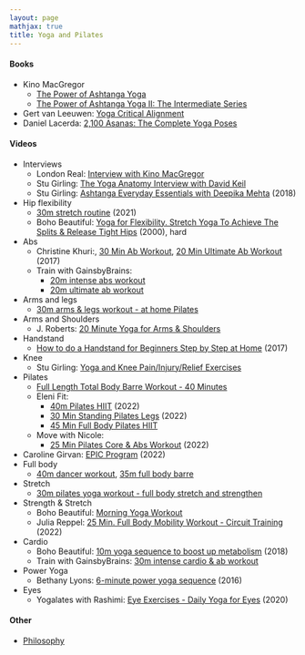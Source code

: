 ```yaml
---
layout: page
mathjax: true
title: Yoga and Pilates
---
```

#### Books
* Kino MacGregor
  * [The Power of Ashtanga Yoga](https://www.amazon.com/Power-Ashtanga-Yoga-Developing-Flexibility-ebook/dp/B019G6NM1W)
  * [The Power of Ashtanga Yoga II: The Intermediate Series](https://www.amazon.com/Power-Ashtanga-Yoga-II-Intermediate/dp/1611801591)
* Gert van Leeuwen: [Yoga Critical Alignment](https://www.amazon.com/Yoga-Critical-Alignment-Intelligent-Sequencing/dp/1611800633)
* Daniel Lacerda: [2,100 Asanas: The Complete Yoga Poses](https://www.amazon.com/100-Asanas-Complete-Yoga-Poses/dp/1631910108)

#### Videos
* Interviews
  * London Real: [Interview with Kino MacGregor](https://www.youtube.com/watch?v=fjxhW4VnIxA&t=817s)
  * Stu Girling: [The Yoga Anatomy Interview with David Keil](https://www.youtube.com/watch?v=m0Eq5qmIQgU&t=425s)
  * Stu Girling: [Ashtanga Everyday Essentials with Deepika Mehta](https://www.youtube.com/watch?v=jCSnfbgj4u0) (2018)
* Hip flexibility
  * [30m stretch routine](https://www.youtube.com/watch?v=RvCntPg7oPE) (2021)
  * Boho Beautiful: [Yoga for Flexibility. Stretch Yoga To Achieve The Splits & Release Tight Hips](https://www.youtube.com/watch?v=IZCJiTqdPm8&list=PLb09q0R7gAwRDiIjDHWMKqVPxE79AIWx0&index=3) (2000), hard
* Abs
  * Christine Khuri:, [30 Min Ab Workout](https://www.youtube.com/watch?v=AdWyo_3KrfA), [20 Min Ultimate Ab Workout](https://www.youtube.com/watch?v=q6NIWNnvOK0) (2017)
  * Train with GainsbyBrains:
    * [20m intense abs workout](https://www.youtube.com/watch?v=1rRehXq1diw)
    * [20m ultimate ab workout](https://www.youtube.com/watch?v=Ut6xnNEQXz8)
* Arms and legs
  * [30m arms & legs workout - at home Pilates](https://www.youtube.com/watch?v=XM6N1yl3UYw)
* Arms and Shoulders
  * J. Roberts: [20 Minute Yoga for Arms & Shoulders](https://www.youtube.com/watch?v=G9shuNsxZ7M)
* Handstand
  * [How to do a Handstand for Beginners Step by Step at Home](https://www.youtube.com/watch?v=8jXiQMh6Sc0) (2017)
* Knee
  * Stu Girling: [Yoga and Knee Pain/Injury/Relief Exercises](https://www.youtube.com/watch?v=S6g7M2FDFgA)
* Pilates
  * [Full Length Total Body Barre Workout - 40 Minutes](https://www.youtube.com/watch?v=NtwAHL_F2p8&t=1602s)
  * Eleni Fit:
    * [40m Pilates HIIT](https://www.youtube.com/watch?v=vNQZ6g_Lz1c) (2022)
    * [30 Min Standing Pilates Legs](https://www.youtube.com/watch?v=LQHLAUugetQ) (2022)
    * [45 Min Full Body Pilates HIIT](https://www.youtube.com/watch?v=ciACs4HAQfg)
  * Move with Nicole:
    * [25 Min Pilates Core & Abs Workout](https://www.youtube.com/watch?v=mREx1RkRv5g) (2022)
* Caroline Girvan: [EPIC Program](https://www.youtube.com/playlist?list=PLhu1QCKrfgPW3VAMHM-wefcO4ZyXf6cwt) (2022)
* Full body
  * [40m dancer workout](https://www.youtube.com/watch?v=CxfAULXP8SM), [35m full body barre](https://www.youtube.com/watch?v=TC3HV61YoOg)
* Stretch
  * [30m pilates yoga workout - full body stretch and strengthen](https://www.youtube.com/watch?v=lytHuRfbKdg)
* Strength & Stretch
  * Boho Beautiful: [Morning Yoga Workout](https://www.youtube.com/watch?v=oX6I6vs1EFs)
  * Julia Reppel: [25 Min. Full Body Mobility Workout - Circuit Training](https://www.youtube.com/watch?v=jPdft5H34C8) (2022)
* Cardio
  * Boho Beautiful: [10m yoga sequence to boost up metabolism](https://www.youtube.com/watch?v=YhmOcg17y98) (2018)
  * Train with GainsbyBrains: [30m intense cardio & ab workout](https://www.youtube.com/watch?v=HZzMBznvT6E)
* Power Yoga
  * Bethany Lyons: [6-minute power yoga sequence](https://www.youtube.com/watch?v=yy_khEjkr9Q) (2016)
* Eyes
  * Yogalates with Rashimi: [Eye Exercises - Daily Yoga for Eyes](https://www.youtube.com/watch?v=J7KVbo1ABcc) (2020)

#### Other
* [Philosophy](/philosophy)
